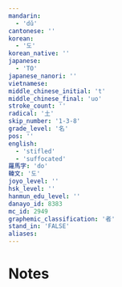 ```yaml
---
mandarin:
  - 'dǔ'
cantonese: ''
korean:
  - '도'
korean_native: ''
japanese:
  - 'TO'
japanese_nanori: ''
vietnamese:
middle_chinese_initial: 't'
middle_chinese_final: 'uo'
stroke_count: ''
radical: '土'
skip_number: '1-3-8'
grade_level: '名'
pos: ''
english:
  - 'stifled'
  - 'suffocated'
羅馬字: 'do'
韓文: '도'
joyo_level: ''
hsk_level: ''
hanmun_edu_level: ''
danayo_id: 8383
mc_id: 2949
graphemic_classification: '者'
stand_in: 'FALSE'
aliases:
---
```


# Notes
